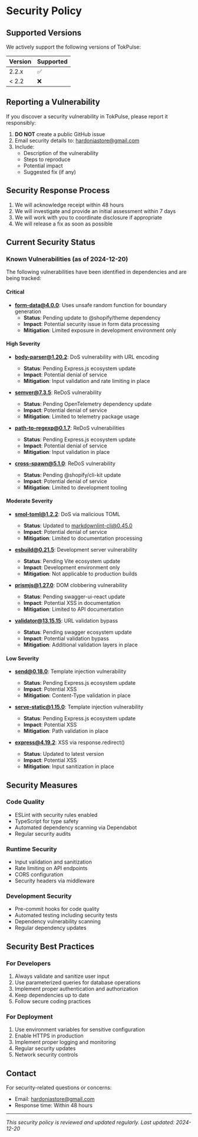 # Security Policy

## Supported Versions

We actively support the following versions of TokPulse:

| Version | Supported          |
| ------- | ------------------ |
| 2.2.x   | :white_check_mark: |
| < 2.2   | :x:                |

## Reporting a Vulnerability

If you discover a security vulnerability in TokPulse, please report it responsibly:

1. **DO NOT** create a public GitHub issue
2. Email security details to: hardoniastore@gmail.com
3. Include:
   - Description of the vulnerability
   - Steps to reproduce
   - Potential impact
   - Suggested fix (if any)

## Security Response Process

1. We will acknowledge receipt within 48 hours
2. We will investigate and provide an initial assessment within 7 days
3. We will work with you to coordinate disclosure if appropriate
4. We will release a fix as soon as possible

## Current Security Status

### Known Vulnerabilities (as of 2024-12-20)

The following vulnerabilities have been identified in dependencies and are being tracked:

#### Critical

- **form-data@4.0.0**: Uses unsafe random function for boundary generation
  - **Status**: Pending update to @shopify/theme dependency
  - **Impact**: Potential security issue in form data processing
  - **Mitigation**: Limited exposure in development environment only

#### High Severity

- **body-parser@1.20.2**: DoS vulnerability with URL encoding
  - **Status**: Pending Express.js ecosystem update
  - **Impact**: Potential denial of service
  - **Mitigation**: Input validation and rate limiting in place

- **semver@7.3.5**: ReDoS vulnerability
  - **Status**: Pending OpenTelemetry dependency update
  - **Impact**: Potential denial of service
  - **Mitigation**: Limited to telemetry package usage

- **path-to-regexp@0.1.7**: ReDoS vulnerabilities
  - **Status**: Pending Express.js ecosystem update
  - **Impact**: Potential denial of service
  - **Mitigation**: Input validation in place

- **cross-spawn@5.1.0**: ReDoS vulnerability
  - **Status**: Pending @shopify/cli-kit update
  - **Impact**: Potential denial of service
  - **Mitigation**: Limited to development tooling

#### Moderate Severity

- **smol-toml@1.2.2**: DoS via malicious TOML
  - **Status**: Updated to markdownlint-cli@0.45.0
  - **Impact**: Potential denial of service
  - **Mitigation**: Limited to documentation processing

- **esbuild@0.21.5**: Development server vulnerability
  - **Status**: Pending Vite ecosystem update
  - **Impact**: Development environment only
  - **Mitigation**: Not applicable to production builds

- **prismjs@1.27.0**: DOM clobbering vulnerability
  - **Status**: Pending swagger-ui-react update
  - **Impact**: Potential XSS in documentation
  - **Mitigation**: Limited to API documentation

- **validator@13.15.15**: URL validation bypass
  - **Status**: Pending swagger ecosystem update
  - **Impact**: Potential validation bypass
  - **Mitigation**: Additional validation layers in place

#### Low Severity

- **send@0.18.0**: Template injection vulnerability
  - **Status**: Pending Express.js ecosystem update
  - **Impact**: Potential XSS
  - **Mitigation**: Content-Type validation in place

- **serve-static@1.15.0**: Template injection vulnerability
  - **Status**: Pending Express.js ecosystem update
  - **Impact**: Potential XSS
  - **Mitigation**: Path validation in place

- **express@4.19.2**: XSS via response.redirect()
  - **Status**: Updated to latest version
  - **Impact**: Potential XSS
  - **Mitigation**: Input sanitization in place

## Security Measures

### Code Quality

- ESLint with security rules enabled
- TypeScript for type safety
- Automated dependency scanning via Dependabot
- Regular security audits

### Runtime Security

- Input validation and sanitization
- Rate limiting on API endpoints
- CORS configuration
- Security headers via middleware

### Development Security

- Pre-commit hooks for code quality
- Automated testing including security tests
- Dependency vulnerability scanning
- Regular dependency updates

## Security Best Practices

### For Developers

1. Always validate and sanitize user input
2. Use parameterized queries for database operations
3. Implement proper authentication and authorization
4. Keep dependencies up to date
5. Follow secure coding practices

### For Deployment

1. Use environment variables for sensitive configuration
2. Enable HTTPS in production
3. Implement proper logging and monitoring
4. Regular security updates
5. Network security controls

## Contact

For security-related questions or concerns:

- Email: hardoniastore@gmail.com
- Response time: Within 48 hours

---

_This security policy is reviewed and updated regularly. Last updated: 2024-12-20_
